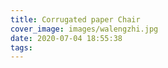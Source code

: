 ```yaml
---
title: Corrugated paper Chair
cover_image: images/walengzhi.jpg
date: 2020-07-04 18:55:38
tags:
---
```


<p style="text-align: center;">
<img alt="" src="https://s2.loli.net/2022/01/16/BLylQ7kup1oqNIM.jpg" /></p>

<p style="text-align: center;">
<img alt="" src="https://s2.loli.net/2022/01/16/tsVqWpAfNRiUmbz.jpg"/></p>

<p style="text-align: center;">
<img alt="" src="https://s2.loli.net/2022/01/16/dn7U6s3D1IReLAw.jpg" /></p>











